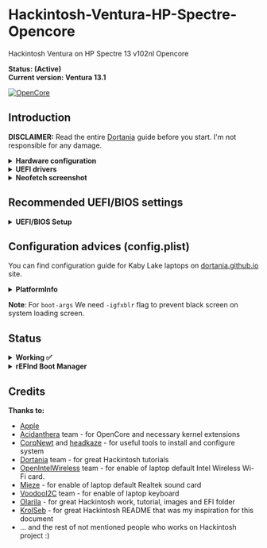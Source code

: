 # Hackintosh-Ventura-HP-Spectre-Opencore
 
Hackintosh Ventura on HP Spectre 13 v102nl Opencore


**Status: (Active)** <br>
**Current version: Ventura 13.1**

[![OpenCore](https://img.shields.io/badge/OpenCore-0.9.7-blue.svg)](https://github.com/acidanthera/OpenCorePkg)

## Introduction

**DISCLAIMER:**
Read the entire [Dortania](https://dortania.github.io/OpenCore-Install-Guide) guide before you start. I'm not responsible for any damage.

<details>
<summary>
    <strong>Hardware configuration</strong>
</summary>

### **HP Spectre v-102nl**


[![HP](https://img.shields.io/badge/HP-Specs-red.svg)](https://support.hp.com/gb-en/document/c05300954) [![OpenCore](https://img.shields.io/badge/HP-Support-blue.svg)](https://support.hp.com/gb-en/drivers/hp-spectre-13-v100-notebook-pc/model/13190976/)




 | Component       | Manufacturer and model                                | Additional description           |
 | --------------- | ----------------------------------------------------- | -------------------------------- |
 | CPU             | Intel Core i7-7500U (7th gen - Kaby Lake)      |                                  |
 | GPU             | Intel HD Graphics 620                                |                                  |
 | Screen          | 13.3" FHD IPS UWVA (1920 x 1080)                |                                  |
 | RAM             | 8 GB LPDDR3-1866 SDRAM                                   |                               |
 | SSD Primary     | 512 GB PCIe® NVMe™ M.2 SSD |Disk for Windows macOS and SysLinuxOS|       
 | Audio           | Realtek ALC285                                        |                                  |
 | Wireless        | Intel Wireless AC 7260                             |                                                                    |
 | BIOS version    | F.63                                                  |                                  |

</details>  


<details>
<summary>
    <strong>UEFI drivers</strong>
</summary>

|     Driver      | Version           |
| :-------------: | :---------------: |
| HfsPlus.efi | OpenCorePkg 0.9.7 |
| OpenCanopy.efi  | OpenCorePkg 0.9.7 |
| OpenRuntime.efi | OpenCorePkg 0.9.7 |

</details>

<details>
<summary>
    <strong>Neofetch screenshot</strong>
</summary>

<img src="https://github.com/fconidi/Hackintosh-Ventura-HP-Spectre-Opencore/blob/main/neofetch.png" alt="Neofetch screenshot" width="100%"/>

</details>

## Recommended UEFI/BIOS settings

<details>  
<summary>
    <strong>UEFI/BIOS Setup</strong>
</summary>

<summary>
    <strong>Security</strong>
</summary>

- `Intel Software Guard Extensions (SGX) -> Disabled`
- `TPM Device -> Disabled`

<summary>
    <strong>Configuration</strong>
</summary>

- `Virtualization Technology -> Enabled`
- `Hyper-Threading -> Enabled`

<summary>
    <strong>Boot Options</strong>
</summary>

- `Legacy Support -> Disabled`
- `Secure Boot -> Disabled`

</details>


## Configuration advices (config.plist)

You can find configuration guide for Kaby Lake laptops on [dortania.github.io](https://dortania.github.io/OpenCore-Install-Guide/config-laptop.plist/kaby-lake.html#starting-point) site.


</details>

<details>
<summary>
    <strong>PlatformInfo</strong>
</summary>

    Automatic -> True
    CustomMemory -> False
    UpdateDataHub -> True
    UpdateNVRAM -> True
    UpdateSMBIOS -> True
    UpdateSMBIOSMode -> Create
    UseRawUuidEncoding -> False

- **Generic**
  - `AdviseFeatures -> False`
  - `MaxBIOSVersion -> False`
  - `SpoofVendor -> True`
  - `ProcessorType -> 1793`
  - `SystemMemoryStatus -> Auto`

 **Note**: You need to generate your own values for `SystemProductName`, `SystemSerialNumber`, `MLB`, `ROM` and `SystemUUID` using [GenSMBIOS](https://github.com/corpnewt/GenSMBIOS).
 I'm using SMBIOS for MacBookPro16.4, in MacOS Ventura MacBookPro16.1.

</details>

   **Note**: For `boot-args` We need `-igfxblr` flag to prevent black screen on system loading screen.


## Status


<details>  
<summary>
    <strong>Working ✅</strong>
</summary>

- `App Store`
- `Audio` - Realtek ALC285 with sound keys (F7 and F8)
- `Brightness Keys` 
- `Battery` (management, percentage and actual work time)
- `Bluetooth and Wi-Fi` - Intel Wireless-AC 7160
- `CPU power management / performance`
- `Keyboard`
- `IGPU Intel HD 620`
- `Internal microphone`
- `SATA SSD / NVMe support`
- `Shutdown / Reboot functions`
- `Sleep/Wake` 
- `Speakers and headphones combo jack`
- `System updates` 
- `Touchpad`
- `USB Ports`
- `Web camera`
- `iMessage`
- `FaceTime`
- `iTunes Store`
  
</details>



<details>  
<summary>
    <strong>rEFInd Boot Manager </strong>
</summary>

I use 4 different OS on my laptop (macOS, Windows 11, SysLinuxOS, Debian)
and it's necessary for me to select proper system to work on every boot.
So I decided to use rEFInd Boot Manager
</details>

## Credits

<summary>
    <strong>Thanks to:</strong>
</summary>

- [Apple](https://www.apple.com) 
- [Acidanthera](https://github.com/acidanthera) team - for OpenCore and necessary kernel extensions
- [CorpNewt](https://github.com/corpnewt) and [headkaze](https://github.com/headkaze/Hackintool) - for useful tools to install and configure system
- [Dortania](https://github.com/dortania) team - for great Hackintosh tutorials
- [OpenIntelWireless](https://github.com/OpenIntelWireless) team - for enable of laptop default Intel Wireless Wi-Fi card.
- [Mieze](https://github.com/Mieze/RTL8111_driver_for_OS_X/releases) - for enable of laptop default Realtek sound card
- [VoodooI2C](https://github.com/VoodooI2C) team - for enable of laptop keyboard
- [Olarila](https://olarila.com) -  for great Hackintosh work, tutorial, images and EFI folder
- [KrolSeb](https://github.com/KrolSeb) -  for great Hackintosh README that was my inspiration for this document
- ... and the rest of not mentioned people who works on Hackintosh project :)
